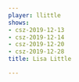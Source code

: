 ```yaml
---
player: llittle
shows:
- csz-2019-12-13
- csz-2019-12-14
- csz-2019-12-20
- csz-2019-12-28
title: Lisa Little

---
```

